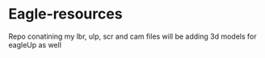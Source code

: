 # Eagle-resources

Repo conatining my lbr, ulp, scr and cam files will be adding 3d models for eagleUp as well
